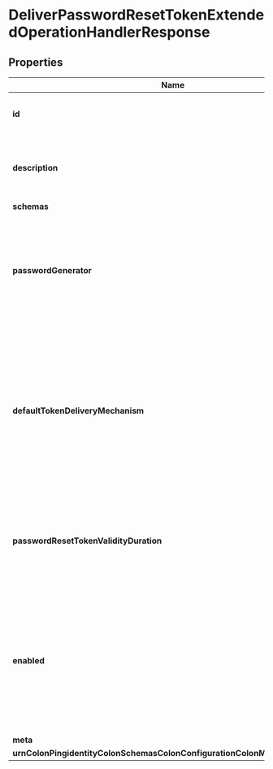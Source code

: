 

# DeliverPasswordResetTokenExtendedOperationHandlerResponse


## Properties

| Name | Type | Description | Notes |
|------------ | ------------- | ------------- | -------------|
|**id** | **String** | Name of the Extended Operation Handler |  |
|**description** | **String** | A description for this Extended Operation Handler |  [optional] |
|**schemas** | **List&lt;EnumdeliverPasswordResetTokenExtendedOperationHandlerSchemaUrn&gt;** |  |  |
|**passwordGenerator** | **String** | The password generator that will be used to create the password reset token values to be delivered to the end user. |  |
|**defaultTokenDeliveryMechanism** | **List&lt;String&gt;** | The set of delivery mechanisms that may be used to deliver password reset tokens to users for requests that do not specify one or more preferred delivery mechanisms. |  |
|**passwordResetTokenValidityDuration** | **String** | The maximum length of time that a password reset token should be considered valid. |  |
|**enabled** | **Boolean** | Indicates whether the Extended Operation Handler is enabled (that is, whether the types of extended operations are allowed in the server). |  |
|**meta** | [**MetaMeta**](MetaMeta.md) |  |  [optional] |
|**urnColonPingidentityColonSchemasColonConfigurationColonMessagesColon20** | [**MetaUrnPingidentitySchemasConfigurationMessages20**](MetaUrnPingidentitySchemasConfigurationMessages20.md) |  |  [optional] |



